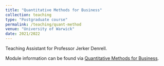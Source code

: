 ```yaml
---
title: "Quantitative Methods for Business"
collection: teaching
type: "Postgraduate course"
permalink: /teaching/quant-method
venue: "University of Warwick"
date: 2021/2022
---
```


Teaching Assistant for Professor Jerker Denrell. 

Module information can be found via [Quantitative Methods for Business](https://courses.warwick.ac.uk/modules/2021/IB9BA-15).
